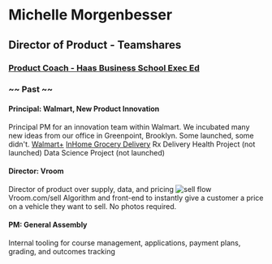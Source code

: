 # Michelle Morgenbesser
## Director of Product - Teamshares
### [Product Coach - Haas Business School Exec Ed](https://executive.berkeley.edu/programs/product-management-studio)



### ~~ Past ~~ 

#### Principal: Walmart, New Product Innovation

Principal PM for an innovation team within Walmart. We incubated many new ideas from our office in Greenpoint, Brooklyn. Some launched, some didn't.
[Walmart+](https://www.walmart.com/plus)
[InHome Grocery Delivery](inhome.walmart.com)
Rx Delivery
Health Project (not launched)
Data Science Project (not launched)

#### Director: Vroom
Director of product over supply, data, and pricing 
![sell flow](http://g.recordit.co/56i3xEYPT3.gif)
Vroom.com/sell
Algorithm and front-end to instantly give a customer a price on a vehicle they want to sell. No photos required. 


#### PM: General Assembly
Internal tooling for course management, applications, payment plans, grading, and outcomes tracking
